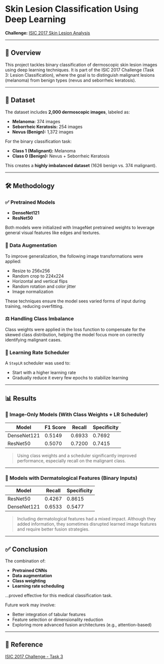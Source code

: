# Skin Lesion Classification Using Deep Learning

**Challenge:** [ISIC 2017 Skin Lesion Analysis](https://challenge.isic-archive.com/landing/2017/44/)

---

## 🧠 Overview

This project tackles binary classification of dermoscopic skin lesion images using deep learning techniques. It is part of the ISIC 2017 Challenge (Task 3: Lesion Classification), where the goal is to distinguish malignant lesions (melanoma) from benign types (nevus and seborrheic keratosis).

---

## 📁 Dataset

The dataset includes **2,000 dermoscopic images**, labeled as:

- **Melanoma:** 374 images  
- **Seborrheic Keratosis:** 254 images  
- **Nevus (Benign):** 1,372 images

For the binary classification task:

- **Class 1 (Malignant):** Melanoma  
- **Class 0 (Benign):** Nevus + Seborrheic Keratosis  

This creates a **highly imbalanced dataset** (1626 benign vs. 374 malignant).

---

## 🛠 Methodology

### ✅ Pretrained Models

- **DenseNet121**
- **ResNet50**

Both models were initialized with ImageNet pretrained weights to leverage general visual features like edges and textures.

### 🧪 Data Augmentation

To improve generalization, the following image transformations were applied:

- Resize to 256x256
- Random crop to 224x224
- Horizontal and vertical flips
- Random rotation and color jitter
- Image normalization

These techniques ensure the model sees varied forms of input during training, reducing overfitting.

### ⚖️ Handling Class Imbalance

Class weights were applied in the loss function to compensate for the skewed class distribution, helping the model focus more on correctly identifying malignant cases.

### 🔄 Learning Rate Scheduler

A `StepLR` scheduler was used to:

- Start with a higher learning rate
- Gradually reduce it every few epochs to stabilize learning

---

## 📊 Results

### 🔹 Image-Only Models (With Class Weights + LR Scheduler)

| Model       | F1 Score | Recall | Specificity |
|-------------|----------|--------|-------------|
| DenseNet121 | 0.5149   | 0.6933 | 0.7692      |
| ResNet50    | 0.5070   | 0.7200 | 0.7415      |

> Using class weights and a scheduler significantly improved performance, especially recall on the malignant class.

---

### 🔹 Models with Dermatological Features (Binary Inputs)

| Model       | Recall  | Specificity |
|-------------|---------|-------------|
| ResNet50    | 0.4267  | 0.8615      |
| DenseNet121 | 0.6533  | 0.5477      |

> Including dermatological features had a mixed impact. Although they added information, they sometimes disrupted learned image features and require better fusion strategies.

---

## ✅ Conclusion

The combination of:
- **Pretrained CNNs**
- **Data augmentation**
- **Class weighting**
- **Learning rate scheduling**

…proved effective for this medical classification task.

Future work may involve:
- Better integration of tabular features
- Feature selection or dimensionality reduction
- Exploring more advanced fusion architectures (e.g., attention-based)

---

## 🔗 Reference

[ISIC 2017 Challenge - Task 3](https://challenge.isic-archive.com/landing/2017/44/)


